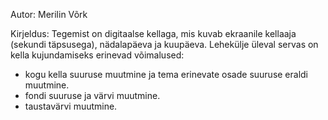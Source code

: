 

Autor: Merilin Võrk

Kirjeldus:
Tegemist on digitaalse kellaga, mis kuvab ekraanile kellaaja (sekundi täpsusega), nädalapäeva ja kuupäeva.
Lehekülje üleval servas on kella kujundamiseks erinevad võimalused:
- kogu kella suuruse muutmine ja tema erinevate osade suuruse eraldi muutmine.
- fondi suuruse ja värvi muutmine.
- taustavärvi muutmine.
